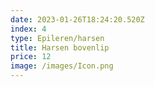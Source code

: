 ```yaml
---
date: 2023-01-26T18:24:20.520Z
index: 4
type: Epileren/harsen
title: Harsen bovenlip
price: 12
image: /images/Icon.png
---
```

